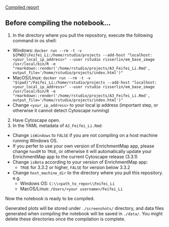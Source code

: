 [Compiled report](https://ff98li.github.io/BCB420/report.html)

## Before compiling the notebook...

1. In the directory where you pull the repository, execute the following command in os shell:
  - Windows: `docker run --rm -t -v ${PWD}\Feifei_Li:/home/rstudio/projects --add-host "localhost:<your_local_ip_address>" --user rstudio risserlin/em_base_image /usr/local/bin/R -e "rmarkdown::render('/home/rstudio/projects/A3_Feifei_Li.Rmd', output_file='/home/rstudio/projects/index.html')"`
  - MacOS/Linux: `docker run --rm -t -v "$(pwd)"/Feifei_Li:/home/rstudio/projects --add-host "localhost:<your_local_ip_address>" --user rstudio risserlin/em_base_image /usr/local/bin/R -e "rmarkdown::render('/home/rstudio/projects/A3_Feifei_Li.Rmd', output_file='/home/rstudio/projects/index.html')"`
  - Change `<your_ip_address>` to your local ip address (important step, or otherwise it cannot detect Cytoscape running)
2. Have Cytoscape open.
3. In the YAML metadata of `A3_Feifei_Li.Rmd`:
 - Change `isWindows` to `FALSE` if you are not compiling on a host machine running Windows OS.
 - If you perfer to use your own version of EnrichmentMap app, please change `hasEM` to `TRUE`, or otherwise it will automatically update your EnrichmentMap app to the current Cytoscape release (3.3.1)
 - Change `isBeta` according to your version of EnrichmentMap app:
   - `TRUE` for 3.3.2 or higher, `FALSE` for version below 3.3.2
 - Change `host_machine_dir` to the directory where you pull this repository. e.g.
   - Windows OS: `C:\\<path_to_repo>\\Feifei_Li`
   - MacOS/Linux: `/Users/<your username>/Feifei_Li`

Now the notebook is ready to be compiled.

Generated plots will be stored under `./screenshots/` directory, and data files generated when compiling the notebook will be saved in `./data/`.
You might delete these directories once the compilation is complete.
